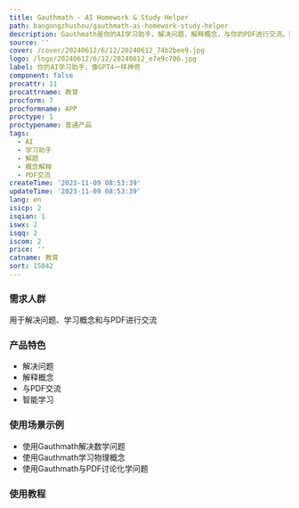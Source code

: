 ```yaml
---
title: Gauthmath - AI Homework & Study Helper
path: bangongzhushou/gauthmath-ai-homework-study-helper
description: Gauthmath是你的AI学习助手，解决问题，解释概念，与你的PDF进行交流。随时随地智能学习。
source: ''
cover: /cover/20240612/6/12/20240612_74b2bee9.jpg
logo: /logo/20240612/6/12/20240612_e7e9c706.jpg
label: 你的AI学习助手，像GPT4一样神奇
component: false
procattr: 11
procattrname: 教育
procform: 7
procformname: APP
proctype: 1
proctypename: 普通产品
tags:
  - AI
  - 学习助手
  - 解题
  - 概念解释
  - PDF交流
createTime: '2023-11-09 08:53:39'
updateTime: '2023-11-09 08:53:39'
lang: en
isicp: 2
isqian: 1
iswx: 2
isqq: 2
iscom: 2
price: ''
catname: 教育
sort: 15042
---
```




### 需求人群
用于解决问题、学习概念和与PDF进行交流

### 产品特色
- 解决问题
- 解释概念
- 与PDF交流
- 智能学习

### 使用场景示例
- 使用Gauthmath解决数学问题
- 使用Gauthmath学习物理概念
- 使用Gauthmath与PDF讨论化学问题

### 使用教程


  
